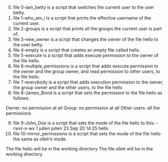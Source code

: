0. file 0-iam_betty is a script that switches the current user to the user betty.
1. file 1-who_am_i is a script that prints the effective username of the current user.
2. file 2-groups is a script that prints all the groups the current user is part of.
3. file 3-new_owner is a script that changes the owner of the file hello to the user betty.
4. file 4-empty is a script that creates an empty file called hello.
5. file 5-execute is a script that adds execute permission to the owner of the file hello.
6. file 6-multiple_permissions is a script that adds execute permission to the owner and the group owner, and read permission to other users, to the file hello.
7. file 7-everybody is a script that adds execution permission to the owner, the group owner and the other users, to the file hello
8. file 8-James_Bond is a script that sets the permission to the file hello as follows:

Owner: no permission at all
Group: no permission at all
Other users: all the permissions

9. file 9-John_Doe is a script that sets the mode of the file hello to this:
-rwxr-x-wx 1 julien julien 23 Sep 20 14:25 hello
10. file 10-mirror_permissions is  a script that sets the mode of the file hello the same as olleh’s mode.

The file hello will be in the working directory
The file olleh will be in the working directory

